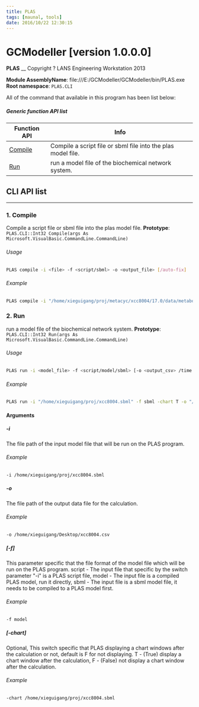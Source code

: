 ```yaml
---
title: PLAS
tags: [maunal, tools]
date: 2016/10/22 12:30:15
---
```

# GCModeller [version 1.0.0.0]
> 

<!--more-->

**PLAS**
__
Copyright ? LANS Engineering Workstation 2013

**Module AssemblyName**: file:///E:/GCModeller/GCModeller/bin/PLAS.exe
**Root namespace**: ``PLAS.CLI``


All of the command that available in this program has been list below:

##### Generic function API list
|Function API|Info|
|------------|----|
|[Compile](#Compile)|Compile a script file or sbml file into the plas model file.|
|[Run](#Run)|run a model file of the biochemical network system.|

## CLI API list
--------------------------
<h3 id="Compile"> 1. Compile</h3>

Compile a script file or sbml file into the plas model file.
**Prototype**: ``PLAS.CLI::Int32 Compile(args As Microsoft.VisualBasic.CommandLine.CommandLine)``

###### Usage
```bash
PLAS compile -i <file> -f <script/sbml> -o <output_file> [/auto-fix]
```
###### Example
```bash
PLAS compile -i "/home/xieguigang/proj/metacyc/xcc8004/17.0/data/metabolic-reactions.sbml" -f sbml -o "/home/xieguigang/Desktop/xcc8004.xml"
```
<h3 id="Run"> 2. Run</h3>

run a model file of the biochemical network system.
**Prototype**: ``PLAS.CLI::Int32 Run(args As Microsoft.VisualBasic.CommandLine.CommandLine)``

###### Usage
```bash
PLAS run -i <model_file> -f <script/model/sbml> [-o <output_csv> /time <-1> /ODEs]
```
###### Example
```bash
PLAS run -i "/home/xieguigang/proj/xcc8004.sbml" -f sbml -chart T -o "/home/xieguigang/Desktop/xcc8004.csv"
```


#### Arguments
##### -i
The file path of the input model file that will be run on the PLAS program.

###### Example
```bash
-i /home/xieguigang/proj/xcc8004.sbml
```
##### -o
The file path of the output data file for the calculation.

###### Example
```bash
-o /home/xieguigang/Desktop/xcc8004.csv
```
##### [-f]
This parameter specific that the file format of the model file which will be run on the PLAS program.
script - The input file that specific by the switch parameter "-i" is a PLAS script file,
model - The input file is a compiled PLAS model, run it directly,
sbml - The input file is a sbml model file, it needs to be compiled to a PLAS model first.

###### Example
```bash
-f model
```
##### [-chart]
Optional, This switch specific that PLAS displaying a chart windows after the calculation or not, default is F for not displaying.
T - (True) display a chart window after the calculation,
F - (False) not display a chart window after the calculation.

###### Example
```bash
-chart /home/xieguigang/proj/xcc8004.sbml
```
